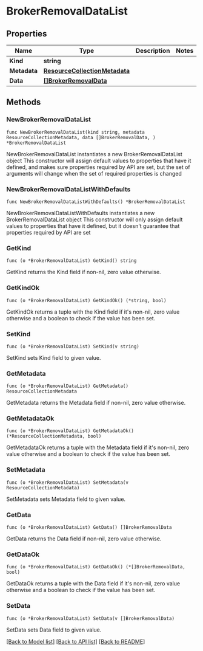 # BrokerRemovalDataList

## Properties

Name | Type | Description | Notes
------------ | ------------- | ------------- | -------------
**Kind** | **string** |  | 
**Metadata** | [**ResourceCollectionMetadata**](ResourceCollectionMetadata.md) |  | 
**Data** | [**[]BrokerRemovalData**](BrokerRemovalData.md) |  | 

## Methods

### NewBrokerRemovalDataList

`func NewBrokerRemovalDataList(kind string, metadata ResourceCollectionMetadata, data []BrokerRemovalData, ) *BrokerRemovalDataList`

NewBrokerRemovalDataList instantiates a new BrokerRemovalDataList object
This constructor will assign default values to properties that have it defined,
and makes sure properties required by API are set, but the set of arguments
will change when the set of required properties is changed

### NewBrokerRemovalDataListWithDefaults

`func NewBrokerRemovalDataListWithDefaults() *BrokerRemovalDataList`

NewBrokerRemovalDataListWithDefaults instantiates a new BrokerRemovalDataList object
This constructor will only assign default values to properties that have it defined,
but it doesn't guarantee that properties required by API are set

### GetKind

`func (o *BrokerRemovalDataList) GetKind() string`

GetKind returns the Kind field if non-nil, zero value otherwise.

### GetKindOk

`func (o *BrokerRemovalDataList) GetKindOk() (*string, bool)`

GetKindOk returns a tuple with the Kind field if it's non-nil, zero value otherwise
and a boolean to check if the value has been set.

### SetKind

`func (o *BrokerRemovalDataList) SetKind(v string)`

SetKind sets Kind field to given value.


### GetMetadata

`func (o *BrokerRemovalDataList) GetMetadata() ResourceCollectionMetadata`

GetMetadata returns the Metadata field if non-nil, zero value otherwise.

### GetMetadataOk

`func (o *BrokerRemovalDataList) GetMetadataOk() (*ResourceCollectionMetadata, bool)`

GetMetadataOk returns a tuple with the Metadata field if it's non-nil, zero value otherwise
and a boolean to check if the value has been set.

### SetMetadata

`func (o *BrokerRemovalDataList) SetMetadata(v ResourceCollectionMetadata)`

SetMetadata sets Metadata field to given value.


### GetData

`func (o *BrokerRemovalDataList) GetData() []BrokerRemovalData`

GetData returns the Data field if non-nil, zero value otherwise.

### GetDataOk

`func (o *BrokerRemovalDataList) GetDataOk() (*[]BrokerRemovalData, bool)`

GetDataOk returns a tuple with the Data field if it's non-nil, zero value otherwise
and a boolean to check if the value has been set.

### SetData

`func (o *BrokerRemovalDataList) SetData(v []BrokerRemovalData)`

SetData sets Data field to given value.



[[Back to Model list]](../README.md#documentation-for-models) [[Back to API list]](../README.md#documentation-for-api-endpoints) [[Back to README]](../README.md)


